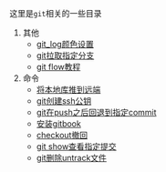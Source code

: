 这里是`git`相关的一些目录

1. 其他
    -   [git_log颜色设置](./other/git_log颜色设置.md)
    -   [git拉取指定分支](./other/git拉取指定分支.md)
    -   [git flow教程](./other/git-flow教程.md)
2. 命令
    -   [将本地库推到远端](./doc/将本地库推到远端.md)
    -   [git创建ssh公钥](./doc/git创建ssh公钥.md)
    -   [git在push之后回退到指定commit](./doc/git在push之后回退到指定commit.md)
    -   [安装gitbook](./doc/安装gitbook.md)
    -   [checkout撤回](./doc/checkout撤回.md)
    -   [git show查看指定提交](./doc/查看指定提交.md)
    -   [git删除untrack文件](./doc/git删除untrack文件.md)
